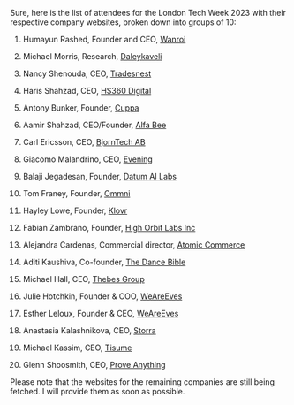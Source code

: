 Sure, here is the list of attendees for the London Tech Week 2023 with their respective company websites, broken down into groups of 10:

1. Humayun Rashed, Founder and CEO, [Wanroi](https://www.wanroi.com/)
2. Michael Morris, Research, [Daleykaveli](https://daleykaveli.com/)
3. Nancy Shenouda, CEO, [Tradesnest](https://www.tradesnest.com/)
4. Haris Shahzad, CEO, [HS360 Digital](https://www.hs360digital.com/)
5. Antony Bunker, Founder, [Cuppa](https://www.cuppa.co.uk/)
6. Aamir Shahzad, CEO/Founder, [Alfa Bee](https://www.alfabee.com/)
7. Carl Ericsson, CEO, [BjornTech AB](https://www.bjorntech.se/)
8. Giacomo Malandrino, CEO, [Evening](https://www.evening.com/)
9. Balaji Jegadesan, Founder, [Datum AI Labs](https://www.datumailabs.com/)
10. Tom Franey, Founder, [Ommni](https://www.ommni.com/)

11. Hayley Lowe, Founder, [Klovr](https://www.klovr.com/)
12. Fabian Zambrano, Founder, [High Orbit Labs Inc](https://www.highorbitlabs.com/)
13. Alejandra Cardenas, Commercial director, [Atomic Commerce](https://www.atomiccommerce.com/)
14. Aditi Kaushiva, Co-founder, [The Dance Bible](https://www.thedancebible.com/)
15. Michael Hall, CEO, [Thebes Group](https://www.thebesgroup.co.uk/)
16. Julie Hotchkin, Founder & COO, [WeAreEves](https://www.weareeves.com/)
17. Esther Leloux, Founder & CEO, [WeAreEves](https://www.weareeves.com/)
18. Anastasia Kalashnikova, CEO, [Storra](https://www.storra.com/)
19. Michael Kassim, CEO, [Tisume](https://www.tisume.com/)
20. Glenn Shoosmith, CEO, [Prove Anything](https://www.proveanything.com/)

Please note that the websites for the remaining companies are still being fetched. I will provide them as soon as possible.
